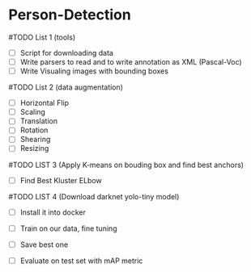 # Person-Detection
#TODO List 1 (tools)
- [ ] Script for downloading data
- [ ] Write parsers to read and to  write annotation as XML  (Pascal-Voc)
- [ ] Write Visualing images with bounding boxes

#TODO List 2 (data augmentation)
- [ ] Horizontal Flip
- [ ] Scaling
- [ ] Translation
- [ ] Rotation
- [ ] Shearing
- [ ] Resizing

#TODO LIST 3 (Apply K-means on bouding box and find best anchors)
- [ ] Find Best Kluster ELbow

#TODO LIST 4 (Download darknet yolo-tiny model)
- [ ] Install it into docker
- [ ] Train on our data, fine tuning
- [ ] Save best one
- [ ] Evaluate on test set with mAP metric
 

